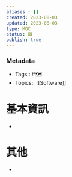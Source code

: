 ```yaml
---
aliases : []
created: 2023-08-03
updated: 2023-08-03
type: MOC
status: 🟩
publish: true
---
```

### Metadata
- Tags:: #🗺️
- Topics:: [[Software]]

# 基本資訊
- 
# 其他
- 
